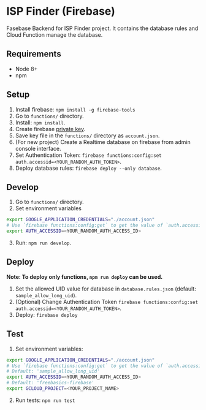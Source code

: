 # ISP Finder (Firebase)

Fasebase Backend for ISP Finder project.
It contains the database rules and Cloud Function manage the database.

## Requirements
- Node 8+
- npm

## Setup

1. Install firebase: `npm install -g firebase-tools`
2. Go to `functions/` directory.
3. Install: `npm install`.
4. Create firebase [private key](https://firebase.google.com/docs/admin/setup#initialize-sdk).
5. Save key file in the `functions/` directory as `account.json`.
6. (For new project) Create a Realtime database on firebase from admin console interface.
8. Set Authentication Token: `firebase functions:config:set auth.accessid=<YOUR_RANDOM_AUTH_TOKEN>`.
9. Deploy database rules: `firebase deploy --only database`.

## Develop

1. Go to `functions/` directory.
2. Set environment variables

```bash
export GOOGLE_APPLICATION_CREDENTIALS="./account.json"
# Use `firebase functions:config:get` to get the value of `auth.accessid`
export AUTH_ACCESSID=<YOUR_RANDOM_AUTH_ACCESS_ID>
```

3. Run: `npm run develop`.

## Deploy

**Note: To deploy only functions, `npm run deploy` can be used.**

1. Set the allowed UID value for database in `database.rules.json` (default: `sample_allow_long_uid`).
2. (Optional) Change Authentication Token `firebase functions:config:set auth.accessid=<YOUR_RANDOM_AUTH_TOKEN>`.
4. Deploy: `firebase deploy`


## Test

1. Set environment variables:

```bash
export GOOGLE_APPLICATION_CREDENTIALS="./account.json"
# Use `firebase functions:config:get` to get the value of `auth.accessid`
# Default: 'sample_allow_long_uid'
export AUTH_ACCESSID=<YOUR_RANDOM_AUTH_ACCESS_ID>
# Default: 'freebasics-firebase'
export GCLOUD_PROJECT=<YOUR_PROJECT_NAME>
```

2. Run tests: `npm run test`
